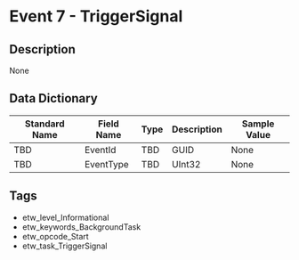 # Event 7 - TriggerSignal

## Description
None

## Data Dictionary
|Standard Name|Field Name|Type|Description|Sample Value|
|---|---|---|---|---|
|TBD|EventId|TBD|GUID|None|None|
|TBD|EventType|TBD|UInt32|None|None|

## Tags
* etw_level_Informational
* etw_keywords_BackgroundTask
* etw_opcode_Start
* etw_task_TriggerSignal